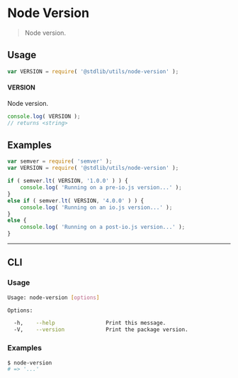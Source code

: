 # Node Version

> Node version.


<!-- <usage> -->

## Usage

``` javascript
var VERSION = require( '@stdlib/utils/node-version' );
```

#### VERSION

Node version.

``` javascript
console.log( VERSION );
// returns <string>
```

<!-- </usage> -->


<!-- <examples> -->

## Examples

``` javascript
var semver = require( 'semver' );
var VERSION = require( '@stdlib/utils/node-version' );

if ( semver.lt( VERSION, '1.0.0' ) ) {
    console.log( 'Running on a pre-io.js version...' );
}
else if ( semver.lt( VERSION, '4.0.0' ) ) {
    console.log( 'Running on an io.js version...' );
}
else {
    console.log( 'Running on a post-io.js version...' );
}
```

<!-- </examples> -->


<!-- <cli> -->

---

## CLI

<!-- <usage> -->

### Usage

``` bash
Usage: node-version [options]

Options:

  -h,    --help                Print this message.
  -V,    --version             Print the package version.
```

<!-- </usage> -->


<!-- <examples> -->

### Examples

``` bash
$ node-version
# => '...'
```

<!-- </examples> -->

<!-- </cli> -->


<!-- <links> -->

<!-- </links> -->
